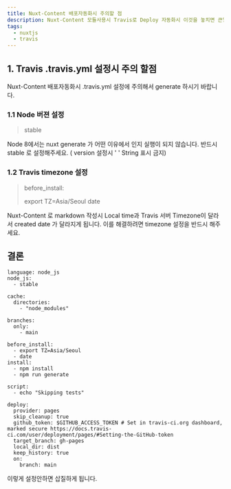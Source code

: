 ```yaml
---
title: Nuxt-Content 배포자동화시 주의할 점
description: Nuxt-Content 모듈사용시 Travis로 Deploy 자동화시 이것을 놓치면 큰일납니다.
tags:
  - nuxtjs
  - travis
---
```


## 1. Travis .travis.yml 설정시 주의 할점

Nuxt-Content 배포자동화시 .travis.yml 설정에 주의해서 generate 하시기 바랍니다.

### 1.1 Node 버젼 설정

> stable

Node 8에서는 nuxt generate 가 어떤 이유에서 인지 실행이 되지 않습니다. 반드시 stable 로 설정해주세요.
( version 설정시 ' ' String 표시 금지)

### 1.2 Travis timezone 설정

> before_install:
>
> export TZ=Asia/Seoul
> date

Nuxt-Content 로 markdown 작성시 Local time과 Travis 서버 Timezone이 달라서 created date 가 달라지게 됩니다. 이를 해결하려면 timezone 설정을 반드시 해주세요.

## 결론

```yml[.travis.yml]
language: node_js
node_js:
  - stable

cache:
  directories:
    - "node_modules"

branches:
  only:
    - main

before_install:
  - export TZ=Asia/Seoul
  - date
install:
  - npm install
  - npm run generate

script:
  - echo "Skipping tests"

deploy:
  provider: pages
  skip_cleanup: true
  github_token: $GITHUB_ACCESS_TOKEN # Set in travis-ci.org dashboard, marked secure https://docs.travis-ci.com/user/deployment/pages/#Setting-the-GitHub-token
  target_branch: gh-pages
  local_dir: dist
  keep_history: true
  on:
    branch: main
```

이렇게 설정안하면 삽질하게 됩니다.
